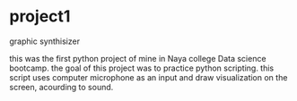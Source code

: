 # project1
graphic synthisizer

this was the first python project of mine in Naya college Data science bootcamp.
the goal of this project was to practice python scripting.
this script uses computer microphone as an input and draw visualization on the screen, acourding to sound.
